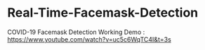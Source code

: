 # Real-Time-Facemask-Detection
COVID-19 Facemask Detection
Working Demo : https://www.youtube.com/watch?v=uc5c6WqTC4I&t=3s
